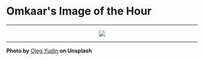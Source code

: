 # Omkaar's Image of the Hour

---

<div align="center">

<a href="https://unsplash.com/photos/beach-and-ocean-viewed-through-concrete-openings-SGf5sMNlZOo">
  <img src="https://images.unsplash.com/photo-1754430544331-0b2d98edaf2a?crop=entropy&cs=tinysrgb&fit=max&fm=jpg&ixid=M3w3NjA2Nzh8MHwxfHJhbmRvbXx8fHx8fHx8fDE3NTUyNzcyMDB8&ixlib=rb-4.1.0&q=80&w=1080" style="max-width:100%; height:auto;">
</a>



</div>

---

**Photo by** [Oleg Yudin](https://unsplash.com/@olegsoyka) **on Unsplash**
